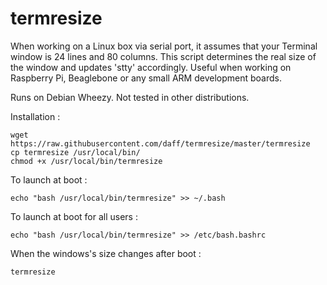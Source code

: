 termresize
==========

When working on a Linux box via serial port, it assumes that your Terminal window is 24 lines and 80 columns.
This script determines the real size of the window and updates 'stty' accordingly.
Useful when working on Raspberry Pi, Beaglebone or any small ARM development boards.

Runs on Debian Wheezy. Not tested in other distributions.

Installation :

    wget https://raw.githubusercontent.com/daff/termresize/master/termresize
    cp termresize /usr/local/bin/
    chmod +x /usr/local/bin/termresize

To launch at boot :

    echo "bash /usr/local/bin/termresize" >> ~/.bash

To launch at boot for all users :

    echo "bash /usr/local/bin/termresize" >> /etc/bash.bashrc

When the windows's size changes after boot :

    termresize


